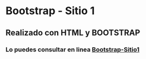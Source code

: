 # Bootstrap - Sitio 1

## Realizado con HTML y BOOTSTRAP

### Lo puedes consultar en linea [Bootstrap-Sitio1](http://www.fmattaperdomo.com/recursos/layout-bootstrap-1/)




